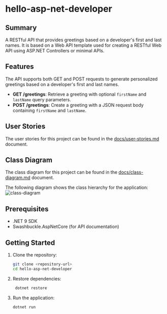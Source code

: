 # hello-asp-net-developer

## Summary

A RESTful API that provides greetings based on a developer's first and last names.
It is based on a Web API template used for creating a RESTful Web API using ASP.NET Controllers or minimal APIs.

## Features

The API supports both GET and POST requests to generate personalized greetings based on a developer's first and last
names.

- **GET /greetings**: Retrieve a greeting with optional `firstName` and `lastName` query parameters.
- **POST /greetings**: Create a greeting with a JSON request body containing `firstName` and `lastName`.

## User Stories
The user stories for this project can be found in the [docs/user-stories.md](docs/user-stories.md) document.

## Class Diagram
The class diagram for this project can be found in the [docs/class-diagram.md](docs/class-diagram.md) document.

The following diagram shows the class hierarchy for the application:
![class-diagram](https://plantuml.com/plantuml/proxy?src=)

## Prerequisites

- .NET 9 SDK
- Swashbuckle.AspNetCore (for API documentation)

## Getting Started

1. Clone the repository:
   ```bash
   git clone <repository-url>
   cd hello-asp-net-developer

2. Restore dependencies:
   ```bash
    dotnet restore
    ```
3. Run the application:

   ```bash
   dotnet run
   ```